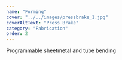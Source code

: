 ```yaml
---
name: "Forming"
cover: "../../images/pressbrake_1.jpg"
coverAltText: "Press Brake"
category: "Fabrication"
order: 2
---
```


Programmable sheetmetal and tube bending